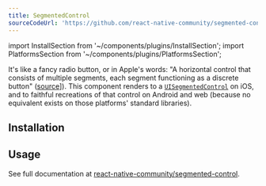 ```yaml
---
title: SegmentedControl
sourceCodeUrl: 'https://github.com/react-native-community/segmented-control'
---
```


import InstallSection from '~/components/plugins/InstallSection';
import PlatformsSection from '~/components/plugins/PlatformsSection';

It's like a fancy radio button, or in Apple's words: "A horizontal control that consists of multiple segments, each segment functioning as a discrete button" ([source](https://developer.apple.com/documentation/uikit/uisegmentedcontrol)]). This component renders to a [`UISegmentedControl`](https://developer.apple.com/documentation/uikit/uisegmentedcontrol) on iOS, and to faithful recreations of that control on Android and web (because no equivalent exists on those platforms' standard libraries).

<PlatformsSection android emulator ios web simulator />

## Installation

<InstallSection packageName="@react-native-segmented-control/segmented-control" href="https://github.com/react-native-segmented-control/segmented-control#getting-started" />

## Usage

See full documentation at [react-native-community/segmented-control](https://github.com/react-native-community/segmented-control#usage).
